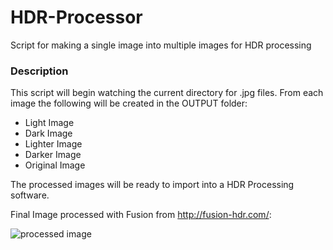 # HDR-Processor
Script for making a single image into multiple images for HDR processing

### Description
This script will begin watching the current directory for .jpg files. From each image the following will be created in the OUTPUT folder:
* Light Image
* Dark Image
* Lighter Image
* Darker Image
* Original Image

The processed images will be ready to import into a HDR Processing software.

Final Image processed with Fusion from http://fusion-hdr.com/:

![processed image](JasonCrowe.github.com/HDR-Processor/img/Original_Image_01_hdr_mode_1.jpg)
